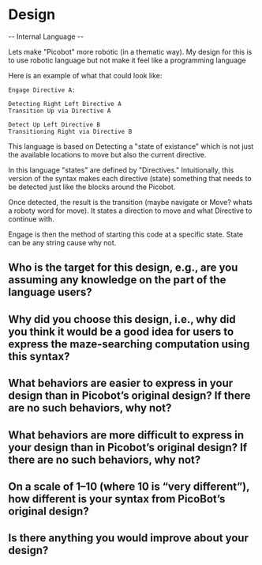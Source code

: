 # Design
-- Internal Language -- 

Lets make "Picobot" more robotic (in a thematic way). My design for this is to use robotic language but not make it feel like a programming language 

Here is an example of what that could look like:
```
Engage Directive A:

Detecting Right Left Directive A
Transition Up via Directive A

Detect Up Left Directive B
Transitioning Right via Directive B
```
This language is based on Detecting a "state of existance" which is not just the available locations to move but also the current directive. 

In this language "states" are defined by "Directives." Intuitionally, this version of the syntax makes each directive (state) something that needs to be detected just like the blocks around the Picobot. 

Once detected, the result is the transition (maybe navigate or Move? whats a roboty word for move). It states a direction to move and what Directive to continue with. 

Engage is then the method of starting this code at a specific state. State can be any string cause why not. 


## Who is the target for this design, e.g., are you assuming any knowledge on the part of the language users?

## Why did you choose this design, i.e., why did you think it would be a good idea for users to express the maze-searching computation using this syntax?

## What behaviors are easier to express in your design than in Picobot’s original design?  If there are no such behaviors, why not?

## What behaviors are more difficult to express in your design than in Picobot’s original design? If there are no such behaviors, why not?

## On a scale of 1–10 (where 10 is “very different”), how different is your syntax from PicoBot’s original design?

## Is there anything you would improve about your design?
